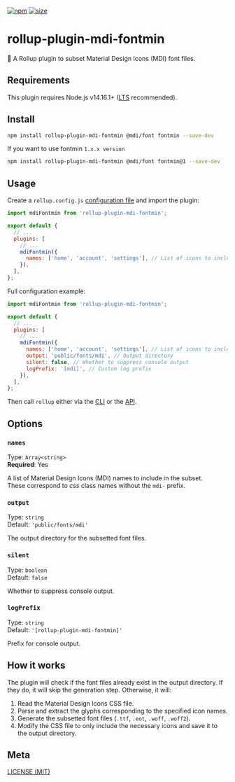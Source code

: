 [npm]: https://img.shields.io/npm/v/rollup-plugin-mdi-fontmin
[npm-url]: https://www.npmjs.com/package/rollup-plugin-mdi-fontmin
[size]: https://packagephobia.now.sh/badge?p=rollup-plugin-mdi-fontmin
[size-url]: https://packagephobia.now.sh/result?p=rollup-plugin-mdi-fontmin

[![npm][npm]][npm-url]
[![size][size]][size-url]

# rollup-plugin-mdi-fontmin

🍕 A Rollup plugin to subset Material Design Icons (MDI) font files.

## Requirements

This plugin requires Node.js v14.16.1+ ([LTS](https://github.com/nodejs/Release) recommended).

## Install

```sh
npm install rollup-plugin-mdi-fontmin @mdi/font fontmin --save-dev
```

If you want to use fontmin `1.x.x version`

```sh
npm install rollup-plugin-mdi-fontmin @mdi/font fontmin@1 --save-dev
```

## Usage

Create a `rollup.config.js` [configuration file](https://www.rollupjs.org/guide/en/#configuration-files) and import the plugin:

```js
import mdiFontmin from 'rollup-plugin-mdi-fontmin';

export default {
  // ...
  plugins: [
    // ...
    mdiFontmin({
      names: ['home', 'account', 'settings'], // List of icons to include (required)
    }),
  ],
};
```

Full configuration example:

```js
import mdiFontmin from 'rollup-plugin-mdi-fontmin';

export default {
  // ...
  plugins: [
    // ...
    mdiFontmin({
      names: ['home', 'account', 'settings'], // List of icons to include (required)
      output: 'public/fonts/mdi', // Output directory
      silent: false, // Whether to suppress console output
      logPrefix: '[mdi]', // Custom log prefix
    }),
  ],
};
```

Then call `rollup` either via the [CLI](https://www.rollupjs.org/guide/en/#command-line-reference) or
the [API](https://www.rollupjs.org/guide/en/#javascript-api).

## Options

### `names`

Type: `Array<string>`  
**Required**: Yes

A list of Material Design Icons (MDI) names to include in the subset.  
These correspond to _css_ class names without the `mdi-` prefix.

### `output`

Type: `string`  
Default: `'public/fonts/mdi'`

The output directory for the subsetted font files.

### `silent`

Type: `boolean`  
Default: `false`

Whether to suppress console output.

### `logPrefix`

Type: `string`  
Default: `'[rollup-plugin-mdi-fontmin]'`

Prefix for console output.

## How it works

The plugin will check if the font files already exist in the output directory. If they do, it will skip the generation step. Otherwise, it
will:

1. Read the Material Design Icons CSS file.
2. Parse and extract the glyphs corresponding to the specified icon names.
3. Generate the subsetted font files (`.ttf`, `.eot`, `.woff`, `.woff2`).
4. Modify the CSS file to only include the necessary icons and save it to the output directory.

## Meta

[LICENSE (MIT)](/LICENSE)
